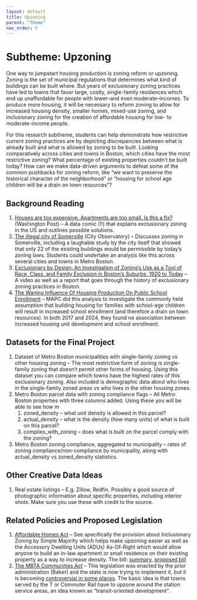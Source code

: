 ```yaml
---
layout: default
title: Upzoning
parent: "Theme"
nav_order: 5
---
```


# Subtheme: Upzoning

One way to jumpstart housing production is zoning reform or upzoning. Zoning is the set of municipal regulations that determines what kind of buildings can be built where. But years of exclusionary zoning practices have led to towns that favor large, costly, single-family residences which end up unaffordable for people with lower–and even moderate–incomes. To produce more housing, it will be necessary to reform zoning to allow for increased housing density, smaller homes, mixed-use zoning, and inclusionary zoning for the creation of affordable housing for low- to moderate-income people.

For this research subtheme, students can help demonstrate how restrictive current zoning practices are by depicting discrepancies between what is already built and what is allowed by zoning to be built. Looking comparatively across cities and towns in Boston, which cities have the most restrictive zoning? What percentage of existing properties couldn’t be built today? How can we make data-driven arguments to defeat some of the common pushbacks for zoning reform, like “we want to preserve the historical character of the neighborhood” or “housing for school age children will be a drain on town resources”?

## Background Reading

1. [Houses are too expensive. Apartments are too small. Is this a fix?](https://wapo.st/48huLqt) (Washington Post) – A data comic (!!) that explains exclusionary zoning in the US and outlines possible solutions.
2. [The illegal city of Somerville](https://cityobservatory.org/the-illegal-city-of-somerville/) (City Observatory) – Discusses zoning in Somerville, including a laughable study by the city itself that showed that only 22 of the existing buildings would be permissible by today’s zoning laws. Students could undertake an analysis like this across several cities and towns in Metro Boston.
3. [Exclusionary by Design: An Investigation of Zoning’s Use as a Tool of Race, Class, and Family Exclusion in Boston’s Suburbs, 1920 to Today](https://www.bostonindicators.org/reports/report-detail-pages/exclusionary-by-design) – A video as well as a report that goes through the history of exclusionary zoning practices in Boston.
4. [The Waning Influence Of Housing Production On Public School Enrollment](https://www.mapc.org/news/study-no-relationship-between-housing-public-school-enrollment-growth/) – MAPC did this analysis to investigate the commonly held assumption that building housing for families with school-age children will result in increased school enrollment (and therefore a drain on town resources). In both 2017 and 2024, they found no association between increased housing unit development and school enrollment.

## Datasets for the Final Project

1. Dataset of Metro Boston municipalities with single-family zoning vs other housing zoning – The most restrictive form of zoning is single-family zoning that doesn’t permit other forms of housing. Using this dataset you can compare which towns have the highest rates of this exclusionary zoning. Also included is demographic data about who lives in the single-family zoned areas vs who lives in the other housing zones.
2. Metro Boston parcel data with zoning compliance flags – All Metro Boston properties with three columns added. Using these you will be able to see how m 
    1. zoned_density – what unit density is allowed in this parcel?
    2. actual_density – what is the density (how many units) of what is built on this parcel?
    3. complies_with_zoning – does what is built on the parcel comply with the zoning?
3. Metro Boston zoning compliance, aggregated to municipality – rates of zoning compliance/non-compliance by municipality, along with actual_density vs zoned_density statistics.

## Other Creative Data Ideas

1. Real estate listings – E.g. Zillow, Redfin. Possibly a good source of photographic information about specific properties, including interior shots. Make sure you use these with credit to the source.

## Related Policies and Proposed Legislation

1. [Affordable Homes Act](https://www.mass.gov/news/healey-driscoll-administration-unveils-4-billion-affordable-homes-act-to-increase-production-and-lower-costs) – See specifically the provision about Inclusionary Zoning by Simple Majority which helps make upzoning easier as well as the Accessory Dwelling Units (ADUs) As-Of-Right which would allow anyone to build an in-law apartment or small residence on their existing property as a way to increase density. The bill: [summary](https://www.mass.gov/doc/affordable-homes-act-fact-sheet/download?_ga=2.142434418.1100113556.1703004628-238076166.1695042993&_gl=1%2A1y7afhd%2A_ga%2AMjM4MDc2MTY2LjE2OTUwNDI5OTM.%2A_ga_MCLPEGW7WM%2AMTcwMzE3NjI3MC40LjAuMTcwMzE3NjI3MC4wLjAuMA..), [proposed bill](https://malegislature.gov/Bills/193/H4138)
2. [The MBTA Communities Act](https://www.mass.gov/info-details/multi-family-zoning-requirement-for-mbta-communities) – This legislation was enacted by the prior administration (Baker) and the state is now trying to implement it, but it is becoming [controversial in some places](https://www.bostonglobe.com/2024/03/03/business/milton-massachusetts-towns-housing-law). The basic idea is that towns served by the T or Commuter Rail have to upzone around the station service areas, an idea known as “transit-oriented development”.
